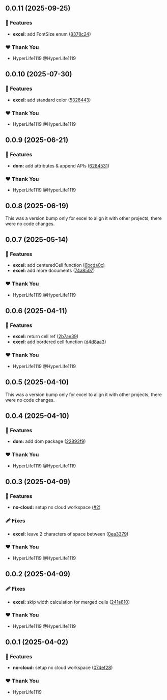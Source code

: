 ## 0.0.11 (2025-09-25)

### 🚀 Features

- **excel:** add FontSize enum ([8378c24](https://github.com/composize/composize/commit/8378c24))

### ❤️ Thank You

- HyperLife1119 @HyperLife1119

## 0.0.10 (2025-07-30)

### 🚀 Features

- **excel:** add standard color ([5328443](https://github.com/composize/composize/commit/5328443))

### ❤️ Thank You

- HyperLife1119 @HyperLife1119

## 0.0.9 (2025-06-21)

### 🚀 Features

- **dom:** add attributes & append APIs ([6284531](https://github.com/composize/composize/commit/6284531))

### ❤️ Thank You

- HyperLife1119 @HyperLife1119

## 0.0.8 (2025-06-19)

This was a version bump only for excel to align it with other projects, there were no code changes.

## 0.0.7 (2025-05-14)

### 🚀 Features

- **excel:** add centeredCell function ([6bcda0c](https://github.com/composize/composize/commit/6bcda0c))
- **excel:** add more documents ([74a8507](https://github.com/composize/composize/commit/74a8507))

### ❤️ Thank You

- HyperLife1119 @HyperLife1119

## 0.0.6 (2025-04-11)

### 🚀 Features

- **excel:** return cell ref ([2b7ae39](https://github.com/composize/composize/commit/2b7ae39))
- **excel:** add bordered cell function ([d4d8aa3](https://github.com/composize/composize/commit/d4d8aa3))

### ❤️ Thank You

- HyperLife1119 @HyperLife1119

## 0.0.5 (2025-04-10)

This was a version bump only for excel to align it with other projects, there were no code changes.

## 0.0.4 (2025-04-10)

### 🚀 Features

- **dom:** add dom package ([22893f9](https://github.com/composize/composize/commit/22893f9))

### ❤️ Thank You

- HyperLife1119 @HyperLife1119

## 0.0.3 (2025-04-09)

### 🚀 Features

- **nx-cloud:** setup nx cloud workspace ([#2](https://github.com/composize/composize/pull/2))

### 🩹 Fixes

- **excel:** leave 2 characters of space between ([0ea3379](https://github.com/composize/composize/commit/0ea3379))

### ❤️ Thank You

- HyperLife1119 @HyperLife1119

## 0.0.2 (2025-04-09)

### 🩹 Fixes

- **excel:** skip width calculation for merged cells ([241a810](https://github.com/composize/composize/commit/241a810))

### ❤️ Thank You

- HyperLife1119 @HyperLife1119

## 0.0.1 (2025-04-02)

### 🚀 Features

- **nx-cloud:** setup nx cloud workspace ([074ef28](https://github.com/composize/composize/commit/074ef28))

### ❤️ Thank You

- HyperLife1119